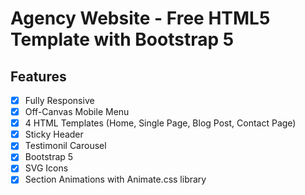 # Agency Website - Free HTML5 Template with Bootstrap 5
 
## Features
- [x] Fully Responsive
- [x] Off-Canvas Mobile Menu
- [x] 4 HTML Templates (Home, Single Page, Blog Post, Contact Page)
- [x] Sticky Header
- [x] Testimonil Carousel
- [x] Bootstrap 5
- [x] SVG Icons
- [x] Section Animations with Animate.css library
